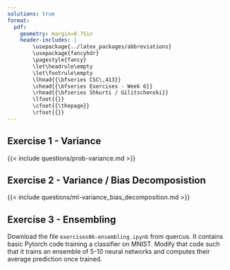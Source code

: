 ```yaml
---
solutions: true
format:
  pdf:
    geometry: margin=0.75in
    header-includes: |
        \usepackage{../latex_packages/abbreviations}
        \usepackage{fancyhdr}
        \pagestyle{fancy}
        \let\headrule\empty
        \let\footrule\empty
        \lhead{{\bfseries CSC\,413}}
        \chead{{\bfseries Exercises - Week 6}}
        \rhead{{\bfseries Shkurti / Gilitschenski}}
        \lfoot{{}}
        \cfoot{{\thepage}}
        \rfoot{{}}
---
```


## Exercise 1 - Variance
{{< include questions/prob-variance.md >}}

## Exercise 2 - Variance / Bias Decomposistion
{{< include questions/ml-variance_bias_decomposition.md >}}

## Exercise 3 - Ensembling
Download the file `exercises06-ensembling.ipynb` from quercus. It contains basic Pytorch code training a classifier on MNIST. Modify that code such that it trains an ensemble of 5-10 neural networks and computes their average prediction once trained.